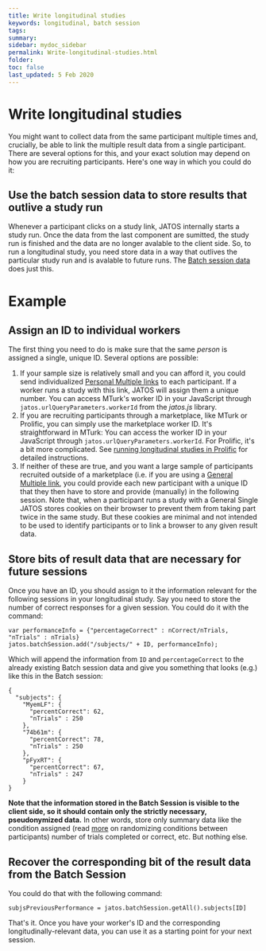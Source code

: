 ```yaml
---
title: Write longitudinal studies
keywords: longitudinal, batch session
tags:
summary:
sidebar: mydoc_sidebar
permalink: Write-longitudinal-studies.html
folder:
toc: false
last_updated: 5 Feb 2020
---
```



# Write longitudinal studies
You might want to collect data from the same participant multiple times and, crucially, be able to link the multiple result data from a single participant. There are several options for this, and your exact solution may depend on how you are recruiting participants. Here's one way in which you could do it:

## Use the batch session data to store results that outlive a study run

Whenever a participant clicks on a study link, JATOS internally starts a study run. Once the data from the last component are sumitted, the study run is finished and the data are no longer avalable to the client side. So, to run a longitudinal study, you need store data in a way that outlives the particular study run and is avalable to future runs. The [Batch session data](Session-Data-Three-Types.html) does just this.  

# Example

## Assign an ID to individual workers

The first thing you need to do is make sure that the same *person* is assigned a single, unique ID. Several options are possible:
1. If your sample size is relatively small and you can afford it, you could send individualized [Personal Multiple links](Worker-Types.html#-personal-multiple-worker) to each participant. If a worker runs a study with this link, JATOS will assign them a unique number. You can access MTurk's worker ID in your JavaScript through `jatos.urlQueryParameters.workerId` from the _jatos.js_ library.
2. If you are recruiting participants through a marketplace, like MTurk or Prolific, you can simply use the marketplace worker ID. 
It's straightforward in MTurk: You can access the worker ID in your JavaScript through `jatos.urlQueryParameters.workerId`.
For Prolific, it's a bit more complicated. See [running longitudinal studies in Prolific](Running-longitudinal-studies-on-Prolific.html) for detailed instructions.
3. If neither of these are true, and you want a large sample of participants recruited outside of a marketplace (i.e. if you are using a [General Multiple link](Worker-Types.html#-general-multiple-worker), you could provide each new participant with a unique ID that they then have to store and provide (manually) in the following session. Note that, when a participant runs a study with a General Single JATOS stores cookies on their browser to prevent them from taking part twice in the same study. But these cookies are minimal and not intended to be used to identify participants or to link a browser to any given result data. 


## Store bits of result data that are necessary for future sessions

Once you have an ID, you should assign to it the information relevant for the following sessions in your longitudinal study. Say you need to store the number of correct responses for a given session. You could do it with the command:

``` 
var performanceInfo = {"percentageCorrect" : nCorrect/nTrials, "nTrials" : nTrials}
jatos.batchSession.add("/subjects/" + ID, performanceInfo); 
```

Which will append the information from `ID` and `percentageCorrect` to the already existing Batch session data and give you something that looks (e.g.) like this in the Batch session: 

```
{
  "subjects": {
    "MyemLF": {
      "percentCorrect": 62,
      "nTrials" : 250
    },
    "74b61m": {
      "percentCorrect": 78,
      "nTrials" : 250
    },
    "pFyxRT": {
      "percentCorrect": 67,
      "nTrials" : 247
    }
}
```


**Note that the information stored in the Batch Session is visible to the client side, so it should contain only the strictly necessary, pseudonymized data.** In other words, store only summary data like the condition assigned (read [more](Between-subjects-designs.html) on randomizing conditions between participants) number of trials completed or correct, etc. But nothing else.


## Recover the corresponding bit of the result data from the Batch Session

You could do that with the following command: 

`subjsPreviousPerformance = jatos.batchSession.getAll().subjects[ID]`

That's it. Once you have your worker's ID and the corresponding longitudinally-relevant data, you can use it as a starting point for your next session. 


